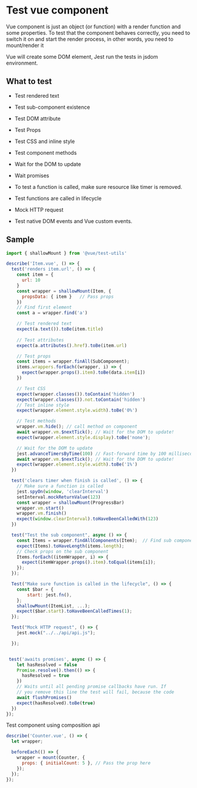 # Test vue component
Vue component is just an object (or function) with a render function and some properties.
To test that the component behaves correctly, you need to switch it on and start the render process, 
in other words, you need to mount/render it

Vue will create some DOM element, Jest run the tests in jsdom environment. 

## What to test
- Test rendered text
- Test sub-component existence
- Test DOM attribute
- Test Props
- Test CSS and inline style

- Test component methods
- Wait for the DOM to update
- Wait promises
- To test a function is called, make sure resource like timer is removed.
- Test functions are called in lifecycle 
- Mock HTTP request 


- Test native DOM events and Vue custom events.


## Sample 
```js
import { shallowMount } from '@vue/test-utils'

describe('Item.vue', () => {
  test('renders item.url', () => {
    const item = {
      url: 10
    }
    const wrapper = shallowMount(Item, {
      propsData: { item }   // Pass props
    })
    // Find first element
    const a = wrapper.find('a')

    // Test rendered text
    expect(a.text()).toBe(item.title)
    
    // Test attributes
    expect(a.attributes().href).toBe(item.url)

    // Test props
    const items = wrapper.finAll(SubComponent);
    items.wrappers.forEach((wrapper, i) => {
      expect(wrapper.props().item).toBe(data.item[i])
    })

    // Test CSS
    expect(wrapper.classes()).toContain('hidden')
    expect(wrapper.classes()).not.toContain('hidden')
    // Test inline style
    expect(wrapper.element.style.width).toBe('0%')   

    // Test methods
    wrapper.vm.hide(); // call method on component
    await wrapper.vm.$nextTick(); // Wait for the DOM to update!
    expect(wrapper.element.style.display).toBe('none');

    // Wait for the DOM to update
    jest.advanceTimersByTime(100) // Fast-forward time by 100 milliseconds
    await wrapper.vm.$nextTick(); // Wait for the DOM to update!
    expect(wrapper.element.style.width).toBe('1%')
  })

  test('clears timer when finish is called', () => {
    // Make sure a function is called
    jest.spyOn(window, 'clearInterval')
    setInterval.mockReturnValue(123)
    const wrapper = shallowMount(ProgressBar)
    wrapper.vm.start()
    wrapper.vm.finish()
    expect(window.clearInterval).toHaveBeenCalledWith(123)
  })

  test("Test the sub component", async () => {
    const Items = wrapper.findAllComponents(Item);  // Find sub component
    expect(Items).toHaveLength(items.length);
    // Check props on the sub component
    Items.forEach((itemWrapper, i) => {
      expect(itemWrapper.props().item).toEqual(items[i]);
    });
  });

  Test("Make sure function is called in the lifecycle", () => {
    const $bar = {
        start: jest.fn(),
    };
    shallowMount(ItemList, ...);
    expect($bar.start).toHaveBeenCalledTimes(1);
  });

  Test("Mock HTTP request", () => {
    jest.mock("../../api/api.js");

  });


 test('awaits promises', async () => {
    let hasResolved = false
    Promise.resolve().then(() => {
      hasResolved = true
    })
    // Waits until all pending promise callbacks have run. If
    // you remove this line the test will fail, because the code
    await flushPromises()
    expect(hasResolved).toBe(true)
  })
});
```

Test component using composition api
```js
describe('Counter.vue', () => {
  let wrapper;

  beforeEach(() => {
    wrapper = mount(Counter, {
      props: { initialCount: 5 }, // Pass the prop here
    });
  });
});
```